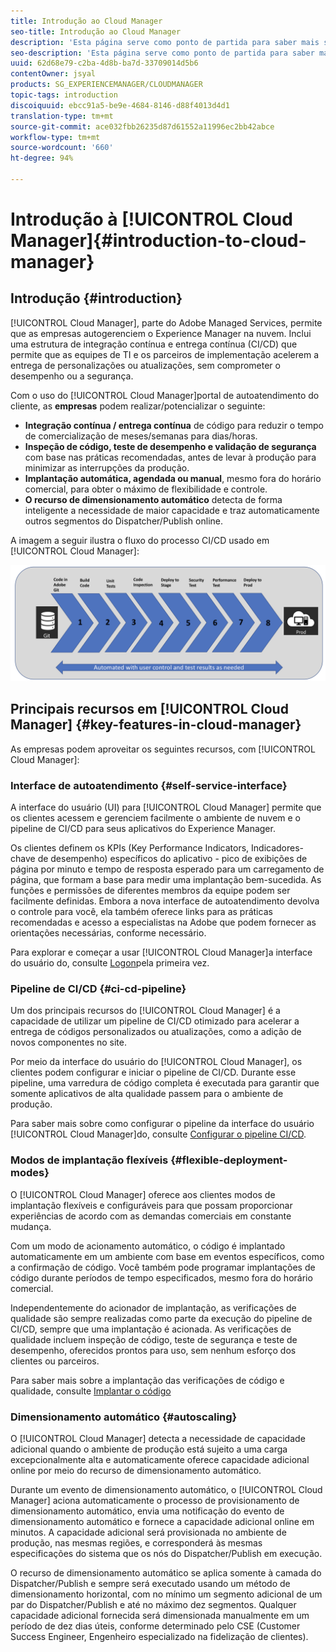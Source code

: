 ```yaml
---
title: Introdução ao Cloud Manager
seo-title: Introdução ao Cloud Manager
description: 'Esta página serve como ponto de partida para saber mais sobre o Cloud Manager. '
seo-description: 'Esta página serve como ponto de partida para saber mais sobre o Adobe AEM Cloud Manager e destaca os benefícios e os principais recursos. '
uuid: 62d68e79-c2ba-4d8b-ba7d-33709014d5b6
contentOwner: jsyal
products: SG_EXPERIENCEMANAGER/CLOUDMANAGER
topic-tags: introduction
discoiquuid: ebcc91a5-be9e-4684-8146-d88f4013d4d1
translation-type: tm+mt
source-git-commit: ace032fbb26235d87d61552a11996ec2bb42abce
workflow-type: tm+mt
source-wordcount: '660'
ht-degree: 94%

---
```



# Introdução à [!UICONTROL Cloud Manager]{#introduction-to-cloud-manager}

## Introdução {#introduction}

[!UICONTROL Cloud Manager], parte do Adobe Managed Services, permite que as empresas autogerenciem o Experience Manager na nuvem. Inclui uma estrutura de integração contínua e entrega contínua (CI/CD) que permite que as equipes de TI e os parceiros de implementação acelerem a entrega de personalizações ou atualizações, sem comprometer o desempenho ou a segurança.

Com o uso do [!UICONTROL Cloud Manager]portal de autoatendimento do cliente, as **empresas** podem realizar/potencializar o seguinte:

* **Integração contínua / entrega contínua** de código para reduzir o tempo de comercialização de meses/semanas para dias/horas.
* **Inspeção de código, teste de desempenho e validação de segurança** com base nas práticas recomendadas, antes de levar à produção para minimizar as interrupções da produção.
* **Implantação automática, agendada ou manual**, mesmo fora do horário comercial, para obter o máximo de flexibilidade e controle.
* **O recurso de dimensionamento automático** detecta de forma inteligente a necessidade de maior capacidade e traz automaticamente outros segmentos do Dispatcher/Publish online.

A imagem a seguir ilustra o fluxo do processo CI/CD usado em [!UICONTROL Cloud Manager]:

![](assets/screen_shot_2018-05-12at73843pm.png)

## Principais recursos em [!UICONTROL Cloud Manager] {#key-features-in-cloud-manager}

As empresas podem aproveitar os seguintes recursos, com [!UICONTROL Cloud Manager]:

### Interface de autoatendimento {#self-service-interface}

A interface do usuário (UI) para [!UICONTROL Cloud Manager] permite que os clientes acessem e gerenciem facilmente o ambiente de nuvem e o pipeline de CI/CD para seus aplicativos do Experience Manager.

Os clientes definem os KPIs (Key Performance Indicators, Indicadores-chave de desempenho) específicos do aplicativo - pico de exibições de página por minuto e tempo de resposta esperado para um carregamento de página, que formam a base para medir uma implantação bem-sucedida. As funções e permissões de diferentes membros da equipe podem ser facilmente definidas. Embora a nova interface de autoatendimento devolva o controle para você, ela também oferece links para as práticas recomendadas e acesso a especialistas na Adobe que podem fornecer as orientações necessárias, conforme necessário.

Para explorar e começar a usar [!UICONTROL Cloud Manager]a interface do usuário do, consulte [Logon](https://helpx.adobe.com/experience-manager/cloud-manager/using/first-time-login.html)pela primeira vez.

### Pipeline de CI/CD {#ci-cd-pipeline}

Um dos principais recursos do [!UICONTROL Cloud Manager] é a capacidade de utilizar um pipeline de CI/CD otimizado para acelerar a entrega de códigos personalizados ou atualizações, como a adição de novos componentes no site.

Por meio da interface do usuário do [!UICONTROL Cloud Manager], os clientes podem configurar e iniciar o pipeline de CI/CD. Durante esse pipeline, uma varredura de código completa é executada para garantir que somente aplicativos de alta qualidade passem para o ambiente de produção.

Para saber mais sobre como configurar o pipeline da interface do usuário [!UICONTROL Cloud Manager]do, consulte [Configurar o pipeline CI/CD](https://helpx.adobe.com/experience-manager/cloud-manager/using/configuring-pipeline.html).

### Modos de implantação flexíveis {#flexible-deployment-modes}

O [!UICONTROL Cloud Manager] oferece aos clientes modos de implantação flexíveis e configuráveis para que possam proporcionar experiências de acordo com as demandas comerciais em constante mudança.

Com um modo de acionamento automático, o código é implantado automaticamente em um ambiente com base em eventos específicos, como a confirmação de código. Você também pode programar implantações de código durante períodos de tempo especificados, mesmo fora do horário comercial.

Independentemente do acionador de implantação, as verificações de qualidade são sempre realizadas como parte da execução do pipeline de CI/CD, sempre que uma implantação é acionada. As verificações de qualidade incluem inspeção de código, teste de segurança e teste de desempenho, oferecidos prontos para uso, sem nenhum esforço dos clientes ou parceiros.

Para saber mais sobre a implantação das verificações de código e qualidade, consulte [Implantar o código](deploying-code.md)

### Dimensionamento automático {#autoscaling}

O [!UICONTROL Cloud Manager] detecta a necessidade de capacidade adicional quando o ambiente de produção está sujeito a uma carga excepcionalmente alta e automaticamente oferece capacidade adicional online por meio do recurso de dimensionamento automático.

Durante um evento de dimensionamento automático, o [!UICONTROL Cloud Manager] aciona automaticamente o processo de provisionamento de dimensionamento automático, envia uma notificação do evento de dimensionamento automático e fornece a capacidade adicional online em minutos. A capacidade adicional será provisionada no ambiente de produção, nas mesmas regiões, e corresponderá às mesmas especificações do sistema que os nós do Dispatcher/Publish em execução.

O recurso de dimensionamento automático se aplica somente à camada do Dispatcher/Publish e sempre será executado usando um método de dimensionamento horizontal, com no mínimo um segmento adicional de um par do Dispatcher/Publish e até no máximo dez segmentos. Qualquer capacidade adicional fornecida será dimensionada manualmente em um período de dez dias úteis, conforme determinado pelo CSE (Customer Success Engineer, Engenheiro especializado na fidelização de clientes).
